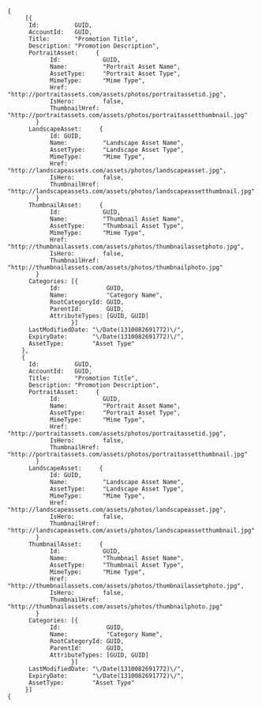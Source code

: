     {
         [{
          Id:          GUID,
          AccountId:   GUID,
          Title:       "Promotion Title",
          Description: "Promotion Description",
          PortraitAsset:     {
                Id:            GUID,
                Name:          "Portrait Asset Name",
                AssetType:     "Portrait Asset Type",
                MimeType:      "Mime Type",
                Href:          "http://portraitassets.com/assets/photos/portraitassetid.jpg",
                IsHero:        false,
                ThumbnailHref: "http://portraitassets.com/assets/photos/portraitassetthumbnail.jpg"
            }
          LandscapeAsset:     {
                Id: GUID,
                Name:          "Landscape Asset Name",
                AssetType:     "Landscape Asset Type",
                MimeType:      "Mime Type",
                Href:          "http://landscapeassets.com/assets/photos/landscapeasset.jpg",
                IsHero:        false,
                ThumbnailHref: "http://landscapeassets.com/assets/photos/landscapeassetthumbnail.jpg"
            }
          ThumbnailAsset:     {
                Id:            GUID,
                Name:          "Thumbnail Asset Name",
                AssetType:     "Thumbnail Asset Type",
                MimeType:      "Mime Type",
                Href:          "http://thumbnailassets.com/assets/photos/thumbnailassetphoto.jpg",
                IsHero:        false,
                ThumbnailHref: "http://thumbnailassets.com/assets/photos/thumbnailphoto.jpg"
            }
          Categories: [{
    			Id:             GUID,
                Name:           "Category Name",
                RootCategoryId: GUID,
                ParentId:       GUID,
                AttributeTypes: [GUID, GUID]
                      }]
          LastModifiedDate: "\/Date(1310082691772)\/",
          ExpiryDate:       "\/Date(1310082691772)\/",
          AssetType:        "Asset Type"
        },
        {
          Id:          GUID,
          AccountId:   GUID,
          Title:       "Promotion Title",
          Description: "Promotion Description",
          PortraitAsset:     {
                Id:            GUID,
                Name:          "Portrait Asset Name",
                AssetType:     "Portrait Asset Type",
                MimeType:      "Mime Type",
                Href:          "http://portraitassets.com/assets/photos/portraitassetid.jpg",
                IsHero:        false,
                ThumbnailHref: "http://portraitassets.com/assets/photos/portraitassetthumbnail.jpg"
            }
          LandscapeAsset:     {
                Id: GUID,
                Name:          "Landscape Asset Name",
                AssetType:     "Landscape Asset Type",
                MimeType:      "Mime Type",
                Href:          "http://landscapeassets.com/assets/photos/landscapeasset.jpg",
                IsHero:        false,
                ThumbnailHref: "http://landscapeassets.com/assets/photos/landscapeassetthumbnail.jpg"
            }
          ThumbnailAsset:     {
                Id:            GUID,
                Name:          "Thumbnail Asset Name",
                AssetType:     "Thumbnail Asset Type",
                MimeType:      "Mime Type",
                Href:          "http://thumbnailassets.com/assets/photos/thumbnailassetphoto.jpg",
                IsHero:        false,
                ThumbnailHref: "http://thumbnailassets.com/assets/photos/thumbnailphoto.jpg"
            }
          Categories: [{
    			Id:             GUID,
                Name:           "Category Name",
                RootCategoryId: GUID,
                ParentId:       GUID,
                AttributeTypes: [GUID, GUID]
                      }]
          LastModifiedDate: "\/Date(1310082691772)\/",
          ExpiryDate:       "\/Date(1310082691772)\/",
          AssetType:        "Asset Type"
         }]
    {
